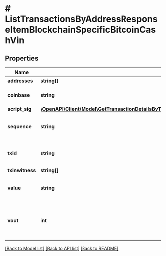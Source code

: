 # # ListTransactionsByAddressResponseItemBlockchainSpecificBitcoinCashVin

## Properties

Name | Type | Description | Notes
------------ | ------------- | ------------- | -------------
**addresses** | **string[]** |  |
**coinbase** | **string** | Represents the coinbase hex. | [optional]
**script_sig** | [**\OpenAPI\Client\Model\GetTransactionDetailsByTransactionIDResponseItemBlockchainSpecificBitcoinScriptSig**](GetTransactionDetailsByTransactionIDResponseItemBlockchainSpecificBitcoinScriptSig.md) |  |
**sequence** | **string** | Represents the script sequence number. |
**txid** | **string** | Represents the reference transaction identifier. |
**txinwitness** | **string[]** |  |
**value** | **string** | Represents the sent/received amount. |
**vout** | **int** | Defines the vout of the transaction output, i.e. which output to spend. | [optional]

[[Back to Model list]](../../README.md#models) [[Back to API list]](../../README.md#endpoints) [[Back to README]](../../README.md)
